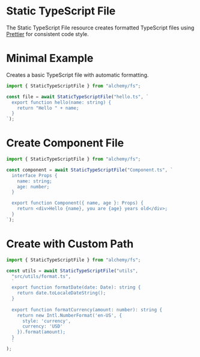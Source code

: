 # Static TypeScript File

The Static TypeScript File resource creates formatted TypeScript files using [Prettier](https://prettier.io/) for consistent code style.

# Minimal Example

Creates a basic TypeScript file with automatic formatting.

```ts
import { StaticTypeScriptFile } from "alchemy/fs";

const file = await StaticTypeScriptFile("hello.ts", `
  export function hello(name: string) {
    return "Hello " + name;
  }
`);
```

# Create Component File

```ts
import { StaticTypeScriptFile } from "alchemy/fs";

const component = await StaticTypeScriptFile("Component.ts", `
  interface Props {
    name: string;
    age: number;
  }

  export function Component({ name, age }: Props) {
    return <div>Hello {name}, you are {age} years old</div>;
  }
`);
```

# Create with Custom Path

```ts
import { StaticTypeScriptFile } from "alchemy/fs";

const utils = await StaticTypeScriptFile("utils", 
  "src/utils/format.ts",
  `
  export function formatDate(date: Date): string {
    return date.toLocaleDateString();
  }
  
  export function formatCurrency(amount: number): string {
    return new Intl.NumberFormat('en-US', {
      style: 'currency',
      currency: 'USD'
    }).format(amount);
  }
  `
);
```